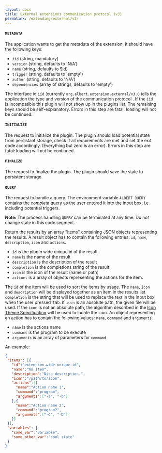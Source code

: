 ```yaml
---
layout: docs
title: External extensions communication protocol (v3)
permalink: /extending/external/v3/
---
```


#### `METADATA`
The application wants to get the metadata of the extension. It should have the
following keys:

* `iid` (string, mandatory)
* `version` (string, defaults to 'N/A')
* `name` (string, defaults to $id)
* `trigger` (string, defaults to 'empty')
* `author` (string, defaults to 'N/A')
* `dependencies` (array of strings, defaults to 'empty')

The interface id `iid` (currently `org.albert.extension.external/v3.0` tells the application the type and version of the communication protocol . If the `iid` is incompatible this plugin will not show up in the plugins list. The remaining keys should be self-explanatory. Errors in this step are fatal: loading will not be continued.

#### `INITIALIZE`
The request to initialize the plugin. The plugin should load potential state from persistant storage, check if all requirements are met and set the exit code accordingly. (Everything but zero is an error). Errors in this step are fatal: loading will not be continued.

#### `FINALIZE`
The request to finalize the plugin. The plugin should save the state to persistent storage.

#### `QUERY`
The request to handle a query. The environment variable `ALBERT_QUERY` contains the _complete_ query as the user entered it into the input box, i.e. including potential triggers.

**Note:** The process handling `QUERY` can be terminated at any time. Do _not_ change state in this code segment.

Return the results by an array "items" containing JSON objects representing the results. A result object has to contain the following entries: `id`, `name`, `description`, `icon` and `actions`.

  - `id` is the plugin wide unique id of the result
  - `name` is the name of the result
  - `description` is the description of the result
  - `completion` is the completions string of the result
  - `icon` is the icon of the result (name or path)
  - `actions` is a array of objects representing the actions for the item.

The `id` of the item will be used to sort the items by usage. The `name`, `icon` and `description` will be displayed together as an item in the results list. `completion` is the string that will be used to replace the text in the input box when the user pressed <kbd>Tab</kbd>. If `icon` is an absolute path, the given file will be used. If the `icon` is not an absolute path, the algorithm described in the [Icon Theme Specification](https://freedesktop.org/wiki/Specifications/icon-theme-spec/) will be used to locate the icon. An object representing an action has to contain the following values: `name`, `command` and `arguments`.

- `name` is the actions name
- `command` is the program to be execute
- `arguments` is an array of parameters for `command`

An example:
```json
{
 "items": [{
   "id":"extension.wide.unique.id",
   "name":"An Item",
   "description":"Nice description.",
   "icon":"/path/to/icon",
   "actions":[{
     "name":"Action name 1",
     "command":"program",
     "arguments":["-a", "-b"]
   },{
     "name":"Action name 2",
     "command":"program2",
     "arguments":["-C", "-D"]
   }]
 }],
 "variables": {
   "some_var":"variable",
   "some_other_var":"cool state"
 }
}
```
